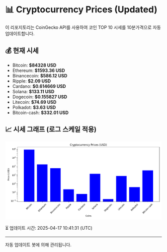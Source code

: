 
# 📊 Cryptocurrency Prices (Updated)

이 리포지토리는 CoinGecko API를 사용하여 코인 TOP 10 시세를 10분가격으로 자동 업데이트합니다.

## 💰 현재 시세
- Bitcoin: **$84328 USD**
- Ethereum: **$1593.36 USD**
- Binancecoin: **$586.12 USD**
- Ripple: **$2.09 USD**
- Cardano: **$0.614669 USD**
- Solana: **$133.11 USD**
- Dogecoin: **$0.155827 USD**
- Litecoin: **$74.69 USD**
- Polkadot: **$3.63 USD**
- Bitcoin-cash: **$332.01 USD**

## 📈 시세 그래프 (로그 스케일 적용)
![Crypto Prices](crypto_prices.png)

⏳ 업데이트 시간: 2025-04-17 10:41:31 (UTC)

---
자동 업데이트 봇에 의해 관리됩니다.
